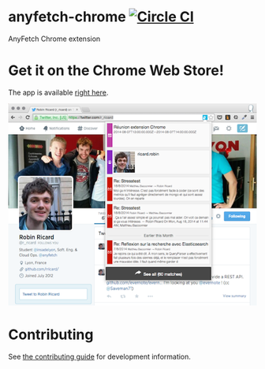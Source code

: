 anyfetch-chrome [![Circle CI](https://circleci.com/gh/AnyFetch/anyfetch-chrome.svg?style=svg)](https://circleci.com/gh/AnyFetch/anyfetch-chrome)
===============

AnyFetch Chrome extension

# Get it on the Chrome Web Store!

The app is available [right here](https://chrome.google.com/webstore/detail/anyfetch/igbnmifdfpgnbdhcnhiadcggoejocfpn).

![AnyFetch Chrome extension](images/screenshot.png)

# Contributing
See [the contributing guide](CONTRIBUTING.md) for development information.

